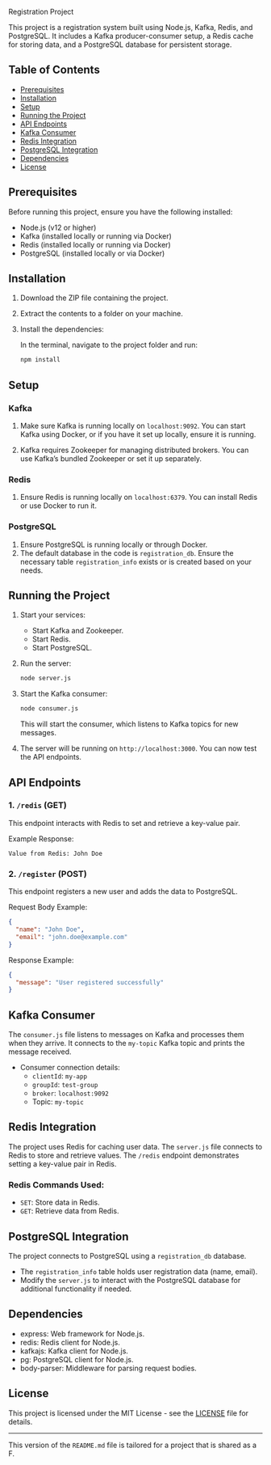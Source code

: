  Registration Project

This project is a registration system built using Node.js, Kafka, Redis, and PostgreSQL. It includes a Kafka producer-consumer setup, a Redis cache for storing data, and a PostgreSQL database for persistent storage.

## Table of Contents
- [Prerequisites](#prerequisites)
- [Installation](#installation)
- [Setup](#setup)
- [Running the Project](#running-the-project)
- [API Endpoints](#api-endpoints)
- [Kafka Consumer](#kafka-consumer)
- [Redis Integration](#redis-integration)
- [PostgreSQL Integration](#postgresql-integration)
- [Dependencies](#dependencies)
- [License](#license)

## Prerequisites

Before running this project, ensure you have the following installed:

- Node.js (v12 or higher)
- Kafka (installed locally or running via Docker)
- Redis (installed locally or running via Docker)
- PostgreSQL (installed locally or via Docker)

## Installation

1. Download the ZIP file containing the project.
2. Extract the contents to a folder on your machine.

3. Install the dependencies:

   In the terminal, navigate to the project folder and run:

   ```bash
   npm install
   ```

## Setup

### Kafka

1. Make sure Kafka is running locally on `localhost:9092`. You can start Kafka using Docker, or if you have it set up locally, ensure it is running.

2. Kafka requires Zookeeper for managing distributed brokers. You can use Kafka’s bundled Zookeeper or set it up separately.

### Redis

1. Ensure Redis is running locally on `localhost:6379`. You can install Redis or use Docker to run it.

### PostgreSQL

1. Ensure PostgreSQL is running locally or through Docker.
2. The default database in the code is `registration_db`. Ensure the necessary table `registration_info` exists or is created based on your needs.

## Running the Project

1. Start your services:
   - Start Kafka and Zookeeper.
   - Start Redis.
   - Start PostgreSQL.

2. Run the server:

   ```bash
   node server.js
   ```

3. Start the Kafka consumer:

   ```bash
   node consumer.js
   ```

   This will start the consumer, which listens to Kafka topics for new messages.

4. The server will be running on `http://localhost:3000`. You can now test the API endpoints.

## API Endpoints

### 1. `/redis` (GET)

This endpoint interacts with Redis to set and retrieve a key-value pair.

Example Response:

```plaintext
Value from Redis: John Doe
```

### 2. `/register` (POST)

This endpoint registers a new user and adds the data to PostgreSQL.

Request Body Example:

```json
{
  "name": "John Doe",
  "email": "john.doe@example.com"
}
```

Response Example:

```json
{
  "message": "User registered successfully"
}
```

## Kafka Consumer

The `consumer.js` file listens to messages on Kafka and processes them when they arrive. It connects to the `my-topic` Kafka topic and prints the message received.

- Consumer connection details:
  - `clientId`: `my-app`
  - `groupId`: `test-group`
  - `broker`: `localhost:9092`
  - Topic: `my-topic`

## Redis Integration

The project uses Redis for caching user data. The `server.js` file connects to Redis to store and retrieve values. The `/redis` endpoint demonstrates setting a key-value pair in Redis.

### Redis Commands Used:
- `SET`: Store data in Redis.
- `GET`: Retrieve data from Redis.

## PostgreSQL Integration

The project connects to PostgreSQL using a `registration_db` database.

- The `registration_info` table holds user registration data (name, email).
- Modify the `server.js` to interact with the PostgreSQL database for additional functionality if needed.

## Dependencies

- express: Web framework for Node.js.
- redis: Redis client for Node.js.
- kafkajs: Kafka client for Node.js.
- pg: PostgreSQL client for Node.js.
- body-parser: Middleware for parsing request bodies.

## License

This project is licensed under the MIT License - see the [LICENSE](LICENSE) file for details.

---

This version of the `README.md` file is tailored for a project that is shared as a F.
